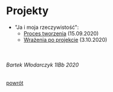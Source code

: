 # Projekty

 - "Ja i moja rzeczywistość":
   - [Proces tworzenia](ja-i-moja-rzeczywistosc/index.html) (15.09.2020)
   - [Wrażenia po projekcie](ja-i-moja-rzeczywistosc/wrazenia.html) (3.10.2020)

<br/>

###### Bartek Włodarczyk 1IBb 2020
[powrót](../index.html)
